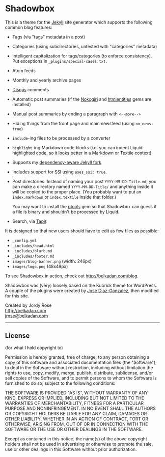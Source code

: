 Shadowbox
=========

This is a theme for the [Jekyll][] site generator which supports the following common blog features:

- Tags (via "tags" metadata in a post)
- Categories (using subdirectories, untested with "categories" metadata)
- Intelligent capitalization for tags/categories (to enforce consistency). Put exceptions in `_plugins/special-cases.txt`.
- Atom feeds
- Monthly and yearly archive pages
- [Disqus][] comments
- Automatic post summaries (if the [Nokogiri][] and [htmlentities][] gems are installed)
- Manual post summaries by ending a paragraph with `<--more-->`
- Hiding things from the front page and main newsfeed (using `no_news: true`)
- `include`-ing files to be processed by a converter
- `highlight`-ing Markdown code blocks (i.e. you can indent Liquid-highlighted code, so it looks better in a Markdown or Textile context)
- Supports my [dependency-aware Jekyll fork][dependencies].
- Includes support for SSI using `uses_ssi: true`.
- Post directories. Instead of naming your post `YYYY-MM-DD-Title.md`, you can make a directory named `YYYY-MM-DD-Title/` and anything inside it will be copied to the proper place. (You probably want to put an `index.markdown` or `index.textile` inside that folder.)

	You may want to install the [ptools][] gem so that Shadowbox can guess if a file is binary and shouldn't be processed by Liquid.
- Search, via [Tapir][].

It is designed so that new users should have to edit as few files as possible:

- `_config.yml`
- `_includes/head.html`
- `_includes/blurb.md`
- `_includes/footer.md`
- `images/blog-banner.png` (width: 246px)
- `images/logo.png` (48x48px)

To see Shadowbox in action, check out <http://belkadan.com/blog>.

Shadowbox was (very) loosely based on the Kubrick theme for WordPress.
A couple of the plugins were created by [Jose Diaz-Gonzalez][jdg], then modified for this site.

Created by Jordy Rose  
<http://belkadan.com>  
<jrose@belkadan.com>

  [jekyll]: https://github.com/mojombo/jekyll
  [disqus]: http://disqus.com
  [nokogiri]: http://nokogiri.org
  [htmlentities]: http://htmlentities.rubyforge.org
  [dependencies]: https://github.com/belkadan/jekyll
  [ptools]: http://rubygems.org/gems/ptools
  [Tapir]: http://tapirgo.com
  [jdg]: https://github.com/josegonzalez/josediazgonzalez.com/tree/master/_plugins

---

License
-------
(for what I hold copyright to)

Permission is hereby granted, free of charge, to any person obtaining a copy
of this software and associated documentation files (the "Software"), to deal
in the Software without restriction, including without limitation the rights
to use, copy, modify, merge, publish, distribute, sublicense, and/or sell
copies of the Software, and to permit persons to whom the Software is
furnished to do so, subject to the following conditions:

THE SOFTWARE IS PROVIDED "AS IS", WITHOUT WARRANTY OF ANY KIND, EXPRESS OR
IMPLIED, INCLUDING BUT NOT LIMITED TO THE WARRANTIES OF MERCHANTABILITY,
FITNESS FOR A PARTICULAR PURPOSE AND NONINFRINGEMENT. IN NO EVENT SHALL THE
AUTHORS OR COPYRIGHT HOLDERS BE LIABLE FOR ANY CLAIM, DAMAGES OR OTHER
LIABILITY, WHETHER IN AN ACTION OF CONTRACT, TORT OR OTHERWISE, ARISING FROM,
OUT OF OR IN CONNECTION WITH THE SOFTWARE OR THE USE OR OTHER DEALINGS IN THE
SOFTWARE.

Except as contained in this notice, the name(s) of the above copyright holders
shall not be used in advertising or otherwise to promote the sale, use or other
dealings in this Software without prior authorization.

